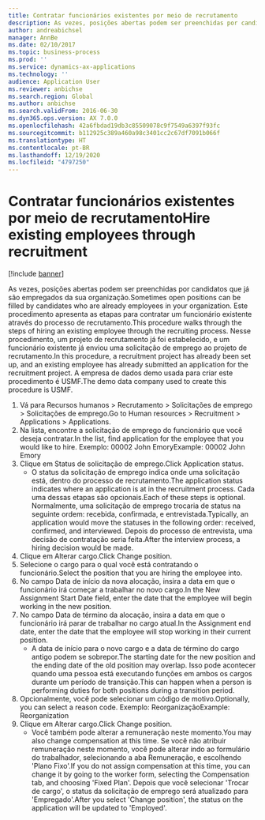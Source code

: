 ```yaml
---
title: Contratar funcionários existentes por meio de recrutamento
description: As vezes, posições abertas podem ser preenchidas por candidatos que já são empregados da sua organização.
author: andreabichsel
manager: AnnBe
ms.date: 02/10/2017
ms.topic: business-process
ms.prod: ''
ms.service: dynamics-ax-applications
ms.technology: ''
audience: Application User
ms.reviewer: anbichse
ms.search.region: Global
ms.author: anbichse
ms.search.validFrom: 2016-06-30
ms.dyn365.ops.version: AX 7.0.0
ms.openlocfilehash: 42a6fbdad19db3c85509078c9f7549a6397f93fc
ms.sourcegitcommit: b112925c389a460a98c3401cc2c67df7091b066f
ms.translationtype: HT
ms.contentlocale: pt-BR
ms.lasthandoff: 12/19/2020
ms.locfileid: "4797250"
---
```

# <a name="hire-existing-employees-through-recruitment"></a><span data-ttu-id="7fc86-103">Contratar funcionários existentes por meio de recrutamento</span><span class="sxs-lookup"><span data-stu-id="7fc86-103">Hire existing employees through recruitment</span></span>

[!include [banner](../../includes/banner.md)]

<span data-ttu-id="7fc86-104">As vezes, posições abertas podem ser preenchidas por candidatos que já são empregados da sua organização.</span><span class="sxs-lookup"><span data-stu-id="7fc86-104">Sometimes open positions can be filled by candidates who are already employees in your organization.</span></span> <span data-ttu-id="7fc86-105">Este procedimento apresenta as etapas para contratar um funcionário existente através do processo de recrutamento.</span><span class="sxs-lookup"><span data-stu-id="7fc86-105">This procedure walks through the steps of hiring an existing employee through the recruiting process.</span></span> <span data-ttu-id="7fc86-106">Nesse procedimento, um projeto de recrutamento já foi estabelecido, e um funcionário existente já enviou uma solicitação de emprego ao projeto de recrutamento.</span><span class="sxs-lookup"><span data-stu-id="7fc86-106">In this procedure, a recruitment project has already been set up, and an existing employee has already submitted an application for the recruitment project.</span></span> <span data-ttu-id="7fc86-107">A empresa de dados demo usada para criar este procedimento é USMF.</span><span class="sxs-lookup"><span data-stu-id="7fc86-107">The demo data company used to create this procedure is USMF.</span></span>

1. <span data-ttu-id="7fc86-108">Vá para Recursos humanos > Recrutamento > Solicitações de emprego > Solicitações de emprego.</span><span class="sxs-lookup"><span data-stu-id="7fc86-108">Go to Human resources > Recruitment > Applications > Applications.</span></span>
2. <span data-ttu-id="7fc86-109">Na lista, encontre a solicitação de emprego do funcionário que você deseja contratar.</span><span class="sxs-lookup"><span data-stu-id="7fc86-109">In the list, find application for the employee that you would like to hire.</span></span> <span data-ttu-id="7fc86-110">Exemplo: 00002 John Emory</span><span class="sxs-lookup"><span data-stu-id="7fc86-110">Example:  00002  John Emory</span></span>
3. <span data-ttu-id="7fc86-111">Clique em Status de solicitação de emprego.</span><span class="sxs-lookup"><span data-stu-id="7fc86-111">Click Application status.</span></span>
    * <span data-ttu-id="7fc86-112">O status da solicitação de emprego indica onde uma solicitação está, dentro do processo de recrutamento.</span><span class="sxs-lookup"><span data-stu-id="7fc86-112">The application status indicates where an application is at in the recruitment process.</span></span>  <span data-ttu-id="7fc86-113">Cada uma dessas etapas são opcionais.</span><span class="sxs-lookup"><span data-stu-id="7fc86-113">Each of these steps is optional.</span></span> <span data-ttu-id="7fc86-114">Normalmente, uma solicitação de emprego trocaria de status na seguinte ordem: recebida, confirmada, e entrevistada.</span><span class="sxs-lookup"><span data-stu-id="7fc86-114">Typically, an application would move the statuses in the following order:  received, confirmed, and interviewed.</span></span> <span data-ttu-id="7fc86-115">Depois do processo de entrevista, uma decisão de contratação seria feita.</span><span class="sxs-lookup"><span data-stu-id="7fc86-115">After the interview process, a hiring decision would be made.</span></span>  
4. <span data-ttu-id="7fc86-116">Clique em Alterar cargo.</span><span class="sxs-lookup"><span data-stu-id="7fc86-116">Click Change position.</span></span>
5. <span data-ttu-id="7fc86-117">Selecione o cargo para o qual você está contratando o funcionário.</span><span class="sxs-lookup"><span data-stu-id="7fc86-117">Select the position that you are hiring the employee into.</span></span>
6. <span data-ttu-id="7fc86-118">No campo Data de início da nova alocação, insira a data em que o funcionário irá começar a trabalhar no novo cargo.</span><span class="sxs-lookup"><span data-stu-id="7fc86-118">In the New Assignment Start Date field, enter the date that the employee will begin working in the new position.</span></span>  
7. <span data-ttu-id="7fc86-119">No campo Data de término da alocação, insira a data em que o funcionário irá parar de trabalhar no cargo atual.</span><span class="sxs-lookup"><span data-stu-id="7fc86-119">In the Assignment end date, enter the date that the employee will stop working in their current position.</span></span>
    * <span data-ttu-id="7fc86-120">A data de início para o novo cargo e a data de término do cargo antigo podem se sobrepor.</span><span class="sxs-lookup"><span data-stu-id="7fc86-120">The starting date for the new position and the ending date of the old position may overlap.</span></span> <span data-ttu-id="7fc86-121">Isso pode acontecer quando uma pessoa está executando funções em ambos os cargos durante um período de transição.</span><span class="sxs-lookup"><span data-stu-id="7fc86-121">This can happen when a person is performing duties for both positions during a transition period.</span></span>  
8. <span data-ttu-id="7fc86-122">Opcionalmente, você pode selecionar um código de motivo.</span><span class="sxs-lookup"><span data-stu-id="7fc86-122">Optionally, you can select a reason code.</span></span> <span data-ttu-id="7fc86-123">Exemplo: Reorganização</span><span class="sxs-lookup"><span data-stu-id="7fc86-123">Example: Reorganization</span></span>
9. <span data-ttu-id="7fc86-124">Clique em Alterar cargo.</span><span class="sxs-lookup"><span data-stu-id="7fc86-124">Click Change position.</span></span>
    * <span data-ttu-id="7fc86-125">Você também pode alterar a remuneração neste momento.</span><span class="sxs-lookup"><span data-stu-id="7fc86-125">You may also change compensation at this time.</span></span> <span data-ttu-id="7fc86-126">Se você não atribuir remuneração neste momento, você pode alterar indo ao formulário do trabalhador, selecionando a aba Remuneração, e escolhendo 'Plano Fixo'.</span><span class="sxs-lookup"><span data-stu-id="7fc86-126">If you do not assign compensation at this time, you can change it by going to the worker form, selecting the Compensation tab, and choosing 'Fixed Plan'.</span></span> <span data-ttu-id="7fc86-127">Depois que você selecionar 'Trocar de cargo', o status da solicitação de emprego será atualizado para 'Empregado'.</span><span class="sxs-lookup"><span data-stu-id="7fc86-127">After you select 'Change position', the status on the application will be updated to 'Employed'.</span></span>  

